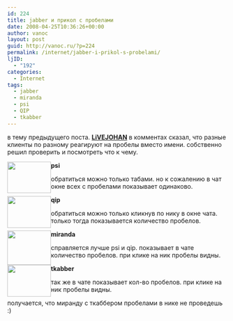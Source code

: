 ```yaml
---
id: 224
title: jabber и прикол с пробелами
date: 2008-04-25T10:36:26+00:00
author: vanoc
layout: post
guid: http://vanoc.ru/?p=224
permalink: /internet/jabber-i-prikol-s-probelami/
ljID:
  - "192"
categories:
  - Internet
tags:
  - jabber
  - miranda
  - psi
  - QIP
  - tkabber
---
```

в тему предыдущего поста. [**LiVEJOHAN**](http://livejohan.livejournal.com/) в комментах сказал, что разные клиенты по разному реагируют на пробелы вместо имени. собственно решил проверить и посмотреть что к чему.

[<img class="alignleft" style="float: left;" src="http://farm3.static.flickr.com/2396/2439745479_28fe52a5a6_t.jpg" alt="" width="100" height="72" />](http://farm3.static.flickr.com/2396/2439745479_de2dfd13b4_o.jpg) **psi**
  
обратиться можно только табами. но к сожалению в чат окне всех с пробелами показывает одинаково.

[<img class="alignleft" style="float: left; border: 0;" src="http://farm3.static.flickr.com/2062/2440562528_b631aa9a36_t.jpg" alt="" width="100" height="73" />](http://farm3.static.flickr.com/2062/2440562528_a8ca718737_o.jpg) **qip**
  
обратиться можно только кликнув по нику в окне чата. только тогда показывается количество пробелов.

[<img class="alignleft" style="float: left; border: 0;" src="http://farm4.static.flickr.com/3087/2439736115_823479c388_t.jpg" alt="" width="100" height="79" />](http://farm4.static.flickr.com/3087/2439736115_1bf9ae9b90_o.jpg) **miranda**
  
справляется лучше psi и qip. показывает в чате количество пробелов. при клике на ник пробелы видны.

[<img class="alignleft" style="float: left;" src="http://farm4.static.flickr.com/3249/2440562930_b9998efcd2_t.jpg" alt="" width="100" height="73" />](http://farm4.static.flickr.com/3249/2440562930_0dc2b425d1_o.jpg) **tkabber**
  
так же в чате показывает кол-во пробелов. при клике на ник пробелы видны.

получается, что миранду с ткаббером пробелами в нике не проведешь :)